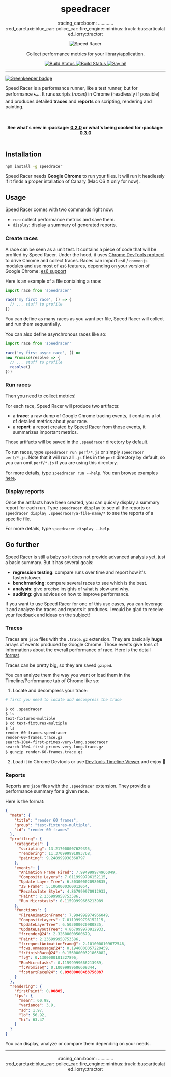 <h1 align="center">speedracer</h1>

<p align="center">
  :racing_car::boom: ............ :red_car::taxi::blue_car::police_car::fire_engine::minibus::truck::bus::articulated_lorry::tractor:
</p>

<p align="center">
  <img alt="Speed Racer" src="https://raw.githubusercontent.com/ngryman/artworks/master/speedracer/heading/speedracer@2x.png">
</p>

<p align="center">
  Collect performance metrics for your library/application.
</p>

<p align="center">
  <a href="//travis-ci.org/ngryman/speedracer">
    <img alt="Build Status" src="https://img.shields.io/travis/ngryman/speedracer.svg">
  </a>
  <a href="//codecov.io/github/ngryman/speedracer">
    <img alt="Build Status" src="https://img.shields.io/codecov/c/github/ngryman/speedracer.svg">
  </a>
  <a href="https://speedracerhq.herokuapp.com/">
    <img alt="Say hi!" src="https://speedracerhq.herokuapp.com/badge.svg">
  </a>
</p>

---

[![Greenkeeper badge](https://badges.greenkeeper.io/ngryman/speedracer.svg)](https://greenkeeper.io/)

Speed Racer is a performance runner, like a test runner, but for performance :racing_car:. It runs scripts (*races*) in Chrome (headlessly if possible) and produces detailed **traces** and **reports** on scripting, rendering and painting.

<p align="center">
  <br><br>
  <b>
    See what's new in :package:
    <a href="//github.com/ngryman/speedracer/releases/tag/v0.2.0">0.2.0</a>
    or what's being cooked for :package:
    <a href="//github.com/ngryman/speedracer/projects/2">0.3.0</a>
  </b>
  <br><br>
</p>

## Installation

```sh
npm install -g speedracer
```

Speed Racer needs **Google Chrome** to run your files. It will run it headlessly if it finds a proper intallation of Canary (Mac OS X only for now).


## Usage

Speed Racer comes with two commands right now:
 - `run`: collect performance metrics and save them.
 - `display`: display a summary of generated reports.

### Create races

A race can be seen as a unit test. It contains a piece of code that will be profiled by Speed Racer. Under the hood, it uses [Chrome DevTools protocol] to drive Chrome and collect traces.
Races can import `es6` / `commonjs` modules and use most of `es6` features, depending on your version of Google Chrome: [es6 support](https://www.chromestatus.com/features)

Here is an example of a file containing a race:
```js
import race from 'speedracer'

race('my first race', () => {
  // ... stuff to profile
})
```

You can define as many races as you want per file, Speed Racer will collect and run them sequentially.

You can also define asynchronous races like so:
```js
import race from 'speedracer'

race('my first async race', () =>
new Promise(resolve => {
  // ... stuff to profile
  resolve()
}))
```

[Chrome DevTools protocol]: https://chromedevtools.github.io/devtools-protocol/

### Run races

Then you need to collect metrics!

For each race, Speed Racer will produce two artifacts:
 - a **trace**: a raw dump of Google Chrome tracing events, it contains a lot of detailed metrics about your race.
 - a **report**: a report created by Speed Racer from those events, it summarizes important metrics.

Those artifacts will be saved in the `.speedracer` directory by default.

To run races, type `speedracer run perf/*.js` or simply `speedracer perf/*.js`. Note that it will run all `.js` files in the `perf` directory by default, so you can omit `perf/*.js` if you are using this directory.

For more details, type `speedracer run --help`.
You can browse examples [here](https://github.com/ngryman/speedracer/tree/master/test/fixtures).

### Display reports

Once the artifacts have been created, you can quickly display a summary report for each run. Type `speedracer display` to see all the reports or `speedracer display .speedracer/a-file-name/*` to see the reports of a specific file.

For more details, type `speedracer display --help`.

## Go further

Speed Racer is still a baby so it does not provide advanced analysis yet, just a basic summary. But it has several goals:
 - **regression testing**: compare runs over time and report how it's faster/slower.
 - **benchmarking**: compare several races to see which is the best.
 - **analysis**: give precise insights of what is slow and why.
 - **auditing**: give advices on how to improve performance.

If you want to use Speed Racer for one of this use cases, you can leverage it and analyze the traces and reports it produces. I would be glad to receive your feedback and ideas on the subject!

### Traces

Traces are `json` files with the `.trace.gz` extension. They are basically **huge** arrays of events produced by Google Chrome. Those events give tons of informations about the overall performance of race. Here is the detail [format](https://docs.google.com/document/d/1CvAClvFfyA5R-PhYUmn5OOQtYMH4h6I0nSsKchNAySU/preview#heading=h.uxpopqvbjezh).

Traces can be pretty big, so they are saved `gziped`.

You can analyze them the way you want or load them in the Timeline/Performance tab of Chrome like so:

1. Locate and decompress your trace:

```sh
# first you need to locate and decompress the trace

$ cd .speedracer
$ ls
text-fixtures-multiple
$ cd text-fixtures-multiple
$ ls
render-60-frames.speedracer
render-60-frames.trace.gz
search-10e4-first-primes-very-long.speedracer
search-10e4-first-primes-very-long.trace.gz
$ gunzip render-60-frames.trace.gz
```

2. Load it in Chrome Devtools or use [DevTools Timeline Viewer](https://chromedevtools.github.io/timeline-viewer/) and enjoy :tada:

### Reports

Reports are `json` files with the `.speedracer` extension. They provide a performance summary for a given race.

Here is the format:
```json
{
  "meta": {
    "title": "render 60 frames",
    "group": "test-fixtures-multiple",
    "id": "render-60-frames"
  },
  "profiling": {
    "categories": {
      "scripting": 13.217000007629395,
      "rendering": 11.370999991893768,
      "painting": 9.248999938368797
    },
    "events": {
      "Animation Frame Fired": 7.994999974966049,
      "Composite Layers": 7.0119999796152115,
      "Update Layer Tree": 6.503000020980835,
      "JS Frame": 5.1060000360012054,
      "Recalculate Style": 4.867999970912933,
      "Paint": 2.236999958753586,
      "Run Microtasks": 0.11599999666213989
    },
    "functions": {
      "FireAnimationFrame": 7.994999974966049,
      "CompositeLayers": 7.0119999796152115,
      "UpdateLayerTree": 6.503000020980835,
      "UpdateLayoutTree": 4.867999970912933,
      "f:render@24": 2.32600000500679,
      "Paint": 2.236999958753586,
      "f:requestAnimationFrame@": 2.1010000109672546,
      "f:ws.onmessage@24": 0.1940000057220459,
      "f:finishRace@24": 0.15600000321865082,
      "f:@": 0.1300000101327896,
      "RunMicrotasks": 0.11599999666213989,
      "f:Promise@": 0.10099999606609344,
      "f:startRace@24": 0.09800000488758087
    }
  },
  "rendering": {
    "firstPaint": 0.00805,
    "fps": {
      "mean": 60.98,
      "variance": 3.9,
      "sd": 1.97,
      "lo": 56.92,
      "hi": 63.47
    }
  }
}
```

You can display, analyze or compare them depending on your needs.

---

<p align="center">
  :racing_car::boom: ............ :red_car::taxi::blue_car::police_car::fire_engine::minibus::truck::bus::articulated_lorry::tractor:
</p>
